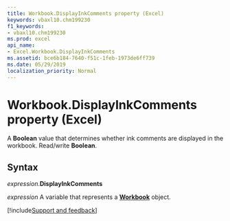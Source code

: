 ```yaml
---
title: Workbook.DisplayInkComments property (Excel)
keywords: vbaxl10.chm199230
f1_keywords:
- vbaxl10.chm199230
ms.prod: excel
api_name:
- Excel.Workbook.DisplayInkComments
ms.assetid: bce6b184-7640-f51c-1feb-1973de6ff739
ms.date: 05/29/2019
localization_priority: Normal
---
```



# Workbook.DisplayInkComments property (Excel)

A **Boolean** value that determines whether ink comments are displayed in the workbook. Read/write **Boolean**.


## Syntax

_expression_.**DisplayInkComments**

_expression_ A variable that represents a **[Workbook](Excel.Workbook.md)** object.




[!include[Support and feedback](~/includes/feedback-boilerplate.md)]